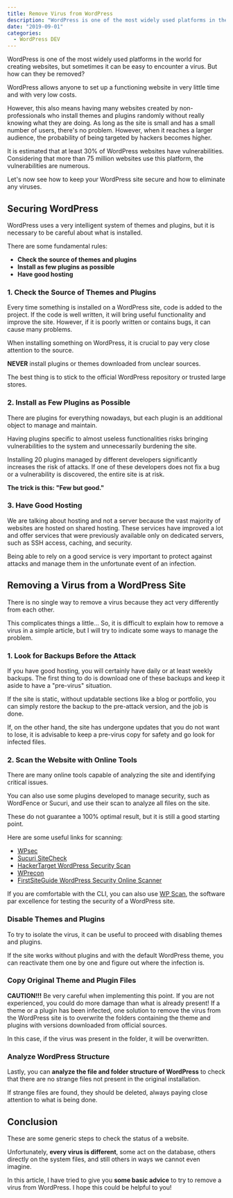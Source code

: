 ```yaml
---
title: Remove Virus from WordPress
description: "WordPress is one of the most widely used platforms in the world for creating websites, but sometimes it can be easy to encounter a virus. But how can they be removed?"
date: "2019-09-01"
categories:
  - WordPress DEV
---
```


WordPress is one of the most widely used platforms in the world for creating websites, but sometimes it can be easy to encounter a virus. But how can they be removed?

WordPress allows anyone to set up a functioning website in very little time and with very low costs.

However, this also means having many websites created by non-professionals who install themes and plugins randomly without really knowing what they are doing. As long as the site is small and has a small number of users, there's no problem. However, when it reaches a larger audience, the probability of being targeted by hackers becomes higher.

It is estimated that at least 30% of WordPress websites have vulnerabilities. Considering that more than 75 million websites use this platform, the vulnerabilities are numerous.

Let's now see how to keep your WordPress site secure and how to eliminate any viruses.

## Securing WordPress

WordPress uses a very intelligent system of themes and plugins, but it is necessary to be careful about what is installed.

There are some fundamental rules:

- **Check the source of themes and plugins**
- **Install as few plugins as possible**
- **Have good hosting**

### 1. Check the Source of Themes and Plugins

Every time something is installed on a WordPress site, code is added to the project. If the code is well written, it will bring useful functionality and improve the site. However, if it is poorly written or contains bugs, it can cause many problems.

When installing something on WordPress, it is crucial to pay very close attention to the source.

**NEVER** install plugins or themes downloaded from unclear sources.

The best thing is to stick to the official WordPress repository or trusted large stores.

### 2. Install as Few Plugins as Possible

There are plugins for everything nowadays, but each plugin is an additional object to manage and maintain.

Having plugins specific to almost useless functionalities risks bringing vulnerabilities to the system and unnecessarily burdening the site.

Installing 20 plugins managed by different developers significantly increases the risk of attacks. If one of these developers does not fix a bug or a vulnerability is discovered, the entire site is at risk.

**The trick is this: "Few but good."**

### 3. Have Good Hosting

We are talking about hosting and not a server because the vast majority of websites are hosted on shared hosting. These services have improved a lot and offer services that were previously available only on dedicated servers, such as SSH access, caching, and security.

Being able to rely on a good service is very important to protect against attacks and manage them in the unfortunate event of an infection.

## Removing a Virus from a WordPress Site

There is no single way to remove a virus because they act very differently from each other.

This complicates things a little... So, it is difficult to explain how to remove a virus in a simple article, but I will try to indicate some ways to manage the problem.

### 1. Look for Backups Before the Attack

If you have good hosting, you will certainly have daily or at least weekly backups. The first thing to do is download one of these backups and keep it aside to have a "pre-virus" situation.

If the site is static, without updatable sections like a blog or portfolio, you can simply restore the backup to the pre-attack version, and the job is done.

If, on the other hand, the site has undergone updates that you do not want to lose, it is advisable to keep a pre-virus copy for safety and go look for infected files.

### 2. Scan the Website with Online Tools

There are many online tools capable of analyzing the site and identifying critical issues.

You can also use some plugins developed to manage security, such as WordFence or Sucuri, and use their scan to analyze all files on the site.

These do not guarantee a 100% optimal result, but it is still a good starting point.

Here are some useful links for scanning:

- [WPsec](https://wpsec.com/)
- [Sucuri SiteCheck](https://sitecheck.sucuri.net/)
- [HackerTarget WordPress Security Scan](https://hackertarget.com/wordpress-security-scan/)
- [WPrecon](https://wprecon.com/)
- [FirstSiteGuide WordPress Security Online Scanner](https://firstsiteguide.com/tools/free-fsg/wordpress-security-online-scanner/)

If you are comfortable with the CLI, you can also use [WP Scan](https://wpscan.org/), the software par excellence for testing the security of a WordPress site.

### Disable Themes and Plugins

To try to isolate the virus, it can be useful to proceed with disabling themes and plugins.

If the site works without plugins and with the default WordPress theme, you can reactivate them one by one and figure out where the infection is.

### Copy Original Theme and Plugin Files

**CAUTION!!!** Be very careful when implementing this point. If you are not experienced, you could do more damage than what is already present! If a theme or a plugin has been infected, one solution to remove the virus from the WordPress site is to overwrite the folders containing the theme and plugins with versions downloaded from official sources.

In this case, if the virus was present in the folder, it will be overwritten.

### Analyze WordPress Structure

Lastly, you can **analyze the file and folder structure of WordPress** to check that there are no strange files not present in the original installation.

If strange files are found, they should be deleted, always paying close attention to what is being done.

## Conclusion

These are some generic steps to check the status of a website.

Unfortunately, **every virus is different**, some act on the database, others directly on the system files, and still others in ways we cannot even imagine.

In this article, I have tried to give you **some basic advice** to try to remove a virus from WordPress. I hope this could be helpful to you!